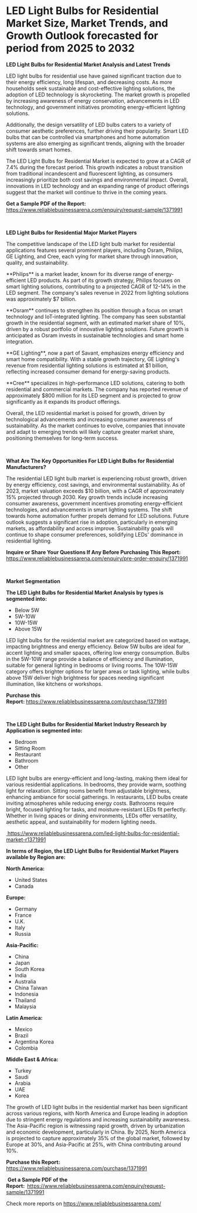 <p><h1>LED Light Bulbs for Residential Market Size, Market Trends, and Growth Outlook forecasted for period from 2025 to 2032</h1></p><p><strong>LED Light Bulbs for Residential Market Analysis and Latest Trends</strong></p>
<p><p>LED light bulbs for residential use have gained significant traction due to their energy efficiency, long lifespan, and decreasing costs. As more households seek sustainable and cost-effective lighting solutions, the adoption of LED technology is skyrocketing. The market growth is propelled by increasing awareness of energy conservation, advancements in LED technology, and government initiatives promoting energy-efficient lighting solutions. </p><p>Additionally, the design versatility of LED bulbs caters to a variety of consumer aesthetic preferences, further driving their popularity. Smart LED bulbs that can be controlled via smartphones and home automation systems are also emerging as significant trends, aligning with the broader shift towards smart homes. </p><p>The LED Light Bulbs for Residential Market is expected to grow at a CAGR of 7.4% during the forecast period. This growth indicates a robust transition from traditional incandescent and fluorescent lighting, as consumers increasingly prioritize both cost savings and environmental impact. Overall, innovations in LED technology and an expanding range of product offerings suggest that the market will continue to thrive in the coming years.</p></p>
<p><strong>Get a Sample PDF of the Report:&nbsp;</strong> <a href="https://www.reliablebusinessarena.com/enquiry/request-sample/1371991?utm_campaign=3526&utm_medium=2&utm_source=Github&utm_content=ia&utm_term=22032025&utm_id=led-light-bulbs-for-residential">https://www.reliablebusinessarena.com/enquiry/request-sample/1371991</a></p>
<p>&nbsp;</p>
<p><strong>LED Light Bulbs for Residential Major Market Players</strong></p>
<p><p>The competitive landscape of the LED light bulb market for residential applications features several prominent players, including Osram, Philips, GE Lighting, and Cree, each vying for market share through innovation, quality, and sustainability.</p><p>**Philips** is a market leader, known for its diverse range of energy-efficient LED products. As part of its growth strategy, Philips focuses on smart lighting solutions, contributing to a projected CAGR of 12-14% in the LED segment. The company's sales revenue in 2022 from lighting solutions was approximately $7 billion.</p><p>**Osram** continues to strengthen its position through a focus on smart technology and IoT-integrated lighting. The company has seen substantial growth in the residential segment, with an estimated market share of 10%, driven by a robust portfolio of innovative lighting solutions. Future growth is anticipated as Osram invests in sustainable technologies and smart home integration.</p><p>**GE Lighting**, now a part of Savant, emphasizes energy efficiency and smart home compatibility. With a stable growth trajectory, GE Lighting's revenue from residential lighting solutions is estimated at $1 billion, reflecting increased consumer demand for energy-saving products.</p><p>**Cree** specializes in high-performance LED solutions, catering to both residential and commercial markets. The company has reported revenue of approximately $800 million for its LED segment and is projected to grow significantly as it expands its product offerings.</p><p>Overall, the LED residential market is poised for growth, driven by technological advancements and increasing consumer awareness of sustainability. As the market continues to evolve, companies that innovate and adapt to emerging trends will likely capture greater market share, positioning themselves for long-term success.</p></p>
<p>&nbsp;</p>
<p><strong>What Are The Key Opportunities For LED Light Bulbs for Residential Manufacturers?</strong></p>
<p><p>The residential LED light bulb market is experiencing robust growth, driven by energy efficiency, cost savings, and environmental sustainability. As of 2023, market valuation exceeds $10 billion, with a CAGR of approximately 15% projected through 2030. Key growth trends include increasing consumer awareness, government incentives promoting energy-efficient technologies, and advancements in smart lighting systems. The shift towards home automation further propels demand for LED solutions. Future outlook suggests a significant rise in adoption, particularly in emerging markets, as affordability and access improve. Sustainability goals will continue to shape consumer preferences, solidifying LEDs' dominance in residential lighting.</p></p>
<p><strong>Inquire or Share Your Questions If Any Before Purchasing This Report:</strong> <a href="https://www.reliablebusinessarena.com/enquiry/pre-order-enquiry/1371991?utm_campaign=3526&utm_medium=2&utm_source=Github&utm_content=ia&utm_term=22032025&utm_id=led-light-bulbs-for-residential">https://www.reliablebusinessarena.com/enquiry/pre-order-enquiry/1371991</a></p>
<p>&nbsp;</p>
<p><strong>Market Segmentation</strong></p>
<p><strong>The LED Light Bulbs for Residential Market Analysis by types is segmented into:</strong></p>
<p><ul><li>Below 5W</li><li>5W-10W</li><li>10W-15W</li><li>Above 15W</li></ul></p>
<p><p>LED light bulbs for the residential market are categorized based on wattage, impacting brightness and energy efficiency. Below 5W bulbs are ideal for accent lighting and smaller spaces, offering low energy consumption. Bulbs in the 5W-10W range provide a balance of efficiency and illumination, suitable for general lighting in bedrooms or living rooms. The 10W-15W category offers brighter options for larger areas or task lighting, while bulbs above 15W deliver high brightness for spaces needing significant illumination, like kitchens or workshops.</p></p>
<p><strong>Purchase this Report:&nbsp;</strong><a href="https://www.reliablebusinessarena.com/purchase/1371991?utm_campaign=3526&utm_medium=2&utm_source=Github&utm_content=ia&utm_term=22032025&utm_id=led-light-bulbs-for-residential">https://www.reliablebusinessarena.com/purchase/1371991</a></p>
<p>&nbsp;</p>
<p><strong>The LED Light Bulbs for Residential Market Industry Research by Application is segmented into:</strong></p>
<p><ul><li>Bedroom</li><li>Sitting Room</li><li>Restaurant</li><li>Bathroom</li><li>Other</li></ul></p>
<p><p>LED light bulbs are energy-efficient and long-lasting, making them ideal for various residential applications. In bedrooms, they provide warm, soothing light for relaxation. Sitting rooms benefit from adjustable brightness, enhancing ambiance for social gatherings. In restaurants, LED bulbs create inviting atmospheres while reducing energy costs. Bathrooms require bright, focused lighting for tasks, and moisture-resistant LEDs fit perfectly. Whether in living spaces or dining environments, LEDs offer versatility, aesthetic appeal, and sustainability for modern lighting needs.</p></p>
<p><a href="https://www.reliablebusinessarena.com/led-light-bulbs-for-residential-market-r1371991?utm_campaign=3526&utm_medium=2&utm_source=Github&utm_content=ia&utm_term=22032025&utm_id=led-light-bulbs-for-residential">&nbsp;https://www.reliablebusinessarena.com/led-light-bulbs-for-residential-market-r1371991</a></p>
<p><strong>In terms of Region, the LED Light Bulbs for Residential Market Players available by Region are:</strong></p>
<p>
    <p> <strong> North America: </strong>
        <ul>
            <li>United States</li>
            <li>Canada</li>
        </ul>
        </p> 
    <p> <strong> Europe: </strong>
        <ul>
            <li>Germany</li>
            <li>France</li>
            <li>U.K.</li>
            <li>Italy</li>
            <li>Russia</li>
        </ul>
        </p> 
    <p> <strong> Asia-Pacific: </strong>
        <ul>
            <li>China</li>
            <li>Japan</li>
            <li>South Korea</li>
            <li>India</li>
            <li>Australia</li>
            <li>China Taiwan</li>
            <li>Indonesia</li>
            <li>Thailand</li>
            <li>Malaysia</li>
        </ul>
        </p> 
    <p> <strong> Latin America: </strong>
        <ul>
            <li>Mexico</li>
            <li>Brazil</li>
            <li>Argentina Korea</li>
            <li>Colombia</li>
        </ul>
        </p> 
    <p> <strong> Middle East & Africa: </strong>
        <ul>
            <li>Turkey</li>
            <li>Saudi</li>
            <li>Arabia</li>
            <li>UAE</li>
            <li>Korea</li>
        </ul>
    </p>
    </p>
<p><p>The growth of LED light bulbs in the residential market has been significant across various regions, with North America and Europe leading in adoption due to stringent energy regulations and increasing sustainability awareness. The Asia-Pacific region is witnessing rapid growth, driven by urbanization and economic development, particularly in China. By 2025, North America is projected to capture approximately 35% of the global market, followed by Europe at 30%, and Asia-Pacific at 25%, with China contributing around 10%.</p></p>
<p><strong>Purchase this Report: </strong><a href="https://www.reliablebusinessarena.com/purchase/1371991?utm_campaign=3526&utm_medium=2&utm_source=Github&utm_content=ia&utm_term=22032025&utm_id=led-light-bulbs-for-residential">https://www.reliablebusinessarena.com/purchase/1371991</a></p>
<p>&nbsp;<strong>Get a Sample PDF of the Report:&nbsp;&nbsp;</strong><a href="https://www.reliablebusinessarena.com/enquiry/request-sample/1371991?utm_campaign=3526&utm_medium=2&utm_source=Github&utm_content=ia&utm_term=22032025&utm_id=led-light-bulbs-for-residential">https://www.reliablebusinessarena.com/enquiry/request-sample/1371991</a></p>
<p><strong></strong></p>
<p>Check more reports on <a href="https://www.reliablebusinessarena.com/?utm_campaign=3526&utm_medium=2&utm_source=Github&utm_content=ia&utm_term=22032025&utm_id=led-light-bulbs-for-residential">https://www.reliablebusinessarena.com/</a></p>